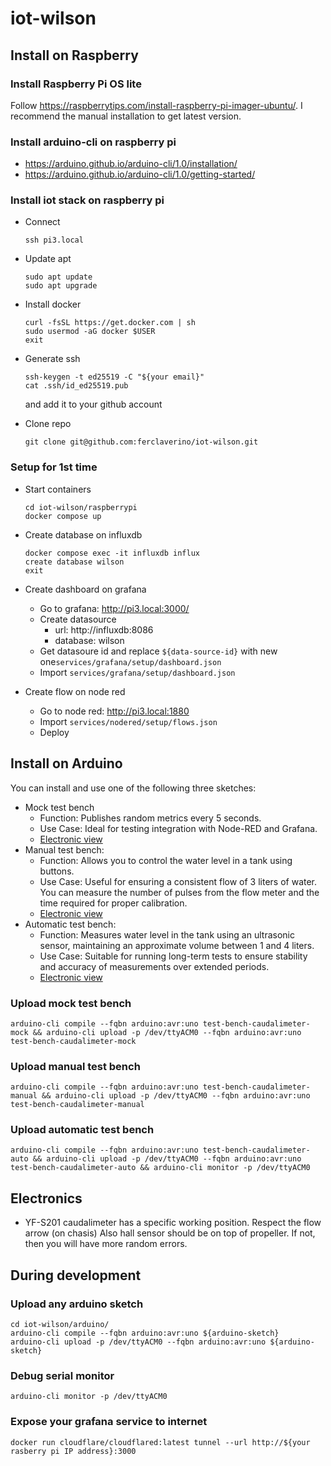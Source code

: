 # iot-wilson

## Install on Raspberry

### Install Raspberry Pi OS lite

Follow https://raspberrytips.com/install-raspberry-pi-imager-ubuntu/.
I recommend the manual installation to get latest version.

### Install arduino-cli on raspberry pi

- https://arduino.github.io/arduino-cli/1.0/installation/
- https://arduino.github.io/arduino-cli/1.0/getting-started/

### Install iot stack on raspberry pi

- Connect

  ```
  ssh pi3.local
  ```

- Update apt

  ```
  sudo apt update
  sudo apt upgrade
  ```

- Install docker

  ```
  curl -fsSL https://get.docker.com | sh
  sudo usermod -aG docker $USER
  exit
  ```

- Generate ssh

  ```
  ssh-keygen -t ed25519 -C "${your email}"
  cat .ssh/id_ed25519.pub
  ```

  and add it to your github account

- Clone repo

  ```
  git clone git@github.com:ferclaverino/iot-wilson.git
  ```

### Setup for 1st time

- Start containers

  ```
  cd iot-wilson/raspberrypi
  docker compose up
  ```

- Create database on influxdb

  ```
  docker compose exec -it influxdb influx
  create database wilson
  exit
  ```

- Create dashboard on grafana

  - Go to grafana: http://pi3.local:3000/
  - Create datasource
    - url: http://influxdb:8086
    - database: wilson
  - Get datasoure id and replace `${data-source-id}` with new one`services/grafana/setup/dashboard.json`
  - Import `services/grafana/setup/dashboard.json`

- Create flow on node red
  - Go to node red: http://pi3.local:1880
  - Import `services/nodered/setup/flows.json`
  - Deploy

## Install on Arduino

You can install and use one of the following three sketches:

- Mock test bench
  - Function: Publishes random metrics every 5 seconds.
  - Use Case: Ideal for testing integration with Node-RED and Grafana.
  - [Electronic view](./doc/electronic-view.md#mock-test-bench)
- Manual test bench:
  - Function: Allows you to control the water level in a tank using buttons.
  - Use Case: Useful for ensuring a consistent flow of 3 liters of water.
    You can measure the number of pulses from the flow meter and the time required for proper calibration.
  - [Electronic view](./doc/electronic-view.md#manual-test-bench)
- Automatic test bench:
  - Function: Measures water level in the tank using an ultrasonic sensor, maintaining an approximate volume between 1 and 4 liters.
  - Use Case: Suitable for running long-term tests to ensure stability and accuracy of measurements over extended periods.
  - [Electronic view](./doc/electronic-view.md#automatic-test-bench)

### Upload mock test bench

```
arduino-cli compile --fqbn arduino:avr:uno test-bench-caudalimeter-mock && arduino-cli upload -p /dev/ttyACM0 --fqbn arduino:avr:uno test-bench-caudalimeter-mock
```

### Upload manual test bench

```
arduino-cli compile --fqbn arduino:avr:uno test-bench-caudalimeter-manual && arduino-cli upload -p /dev/ttyACM0 --fqbn arduino:avr:uno test-bench-caudalimeter-manual
```

### Upload automatic test bench

```
arduino-cli compile --fqbn arduino:avr:uno test-bench-caudalimeter-auto && arduino-cli upload -p /dev/ttyACM0 --fqbn arduino:avr:uno test-bench-caudalimeter-auto && arduino-cli monitor -p /dev/ttyACM0
```

## Electronics

- YF-S201 caudalimeter has a specific working position.
  Respect the flow arrow (on chasis)
  Also hall sensor should be on top of propeller.
  If not, then you will have more random errors.

## During development

### Upload any arduino sketch

```
cd iot-wilson/arduino/
arduino-cli compile --fqbn arduino:avr:uno ${arduino-sketch}
arduino-cli upload -p /dev/ttyACM0 --fqbn arduino:avr:uno ${arduino-sketch}
```

### Debug serial monitor

```
arduino-cli monitor -p /dev/ttyACM0
```

### Expose your grafana service to internet

```
docker run cloudflare/cloudflared:latest tunnel --url http://${your rasberry pi IP address}:3000
```
